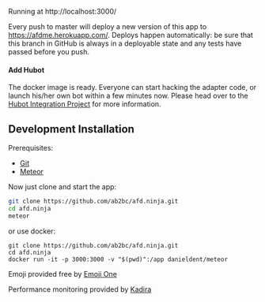 Running at http://localhost:3000/

Every push to master will deploy a new version of this app to https://afdme.herokuapp.com/.
Deploys happen automatically: be sure that this branch in GitHub is always in a deployable state and any tests have passed before you push.

#### Add Hubot

The docker image is ready.
Everyone can start hacking the adapter code, or launch his/her own bot within a few minutes now.
Please head over to the [Hubot Integration Project](https://github.com/RocketChat/hubot-rocketchat) for more information.

## Development Installation

Prerequisites:

* [Git](http://git-scm.com/book/en/v2/Getting-Started-Installing-Git)
* [Meteor](https://www.meteor.com/install)

Now just clone and start the app:

```sh
git clone https://github.com/ab2bc/afd.ninja.git
cd afd.ninja
meteor
```

or use docker:

```
git clone https://github.com/ab2bc/afd.ninja.git
cd afd.ninja
docker run -it -p 3000:3000 -v "$(pwd)":/app danieldent/meteor
```

Emoji provided free by [Emoji One](http://emojione.com)

Performance monitoring provided by [Kadira](https://kadira.io/)
